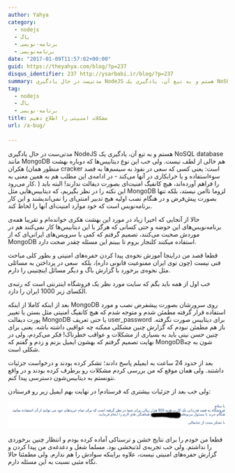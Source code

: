 ```yaml
---
author: Yahya
category:
  - nodejs
  - باگ
  - برنامه-نویسی
  - برنامه‌نویسی
date: "2017-01-09T11:57:02+00:00"
guid: https://theyahya.com/blog/?p=237
disqus_identifier: 237 http://ysarbabi.ir/blog/?p=237
summary: مدتی‌ست در حال یادگیری NodeJS هستم و به تبع آن، یادگیری یک NoSQL database مانند MongoDB هم خالی از لطف نیست. ولی خب این نوع دیتابیس‌ها که دوباره بهشت هکران (منظور همان cracker است: یعنی کسی که سعی در نفوذ به سیسم‌ها به قصد سوء‌استفاده و یا خرابکاری در آنها می‌کند - در ادامه‌ی این مطلب هم به همین معنی به کار می‌رود. ) را فراهم آورده‌اند، هیچ کانفیگ امنیت‌ای بصورت دیفالت ندارند! البته باید این نکته را در نظر بگیریم، که دیتابیس‌هایی مثل MongoDB لزوما ناامن نیستد، بلکه تنها بصورت پیش‌فرض و در هنگام نصب اولیه هیچ تدبیر امنتی‌ای را نمی‌اندیشند و این کار برنامه‌نویس است که خود موارد امنیت‌ای آنها را لحاظ کند.
tag:
  - nodejs
  - باگ
  - برنامه-نویسی
title: مشکلات امنیتی را اطلاع دهیم
url: /a-bug/

---
```

مدتی‌ست در حال یادگیری NodeJS هستم و به تبع آن، یادگیری یک NoSQL database مانند MongoDB هم خالی از لطف نیست. ولی خب این نوع دیتابیس‌ها که دوباره بهشت هکران (منظور همان cracker است: یعنی کسی که سعی در نفوذ به سیسم‌ها به قصد سوء‌استفاده و یا خرابکاری در آنها می‌کند - در ادامه‌ی این مطلب هم به همین معنی به کار می‌رود. ) را فراهم آورده‌اند، هیچ کانفیگ امنیت‌ای بصورت دیفالت ندارند! البته باید این نکته را در نظر بگیریم، که دیتابیس‌هایی مثل MongoDB لزوما ناامن نیستد، بلکه تنها بصورت پیش‌فرض و در هنگام نصب اولیه هیچ تدبیر امنتی‌ای را نمی‌اندیشند و این کار برنامه‌نویس است که خود موارد امنیت‌ای آنها را لحاظ کند.

حالا از آنجایی که اخیرا زیاد در مورد این بهشت هکری خوانده‌ام و تقریبا همه‌ی برنامه‌نویس‌های این حوضه و حتی کسانی که هرگز با این دیتابیس‌ها کار نمی‌کنند هم در موردش صحبت می‌کنند، تصمیم گرفتم که کمی با سرویس‌های ایرانی‌ای که از MongoDB استفاده میکنند کلنجار بروم تا ببینم این مسئله چقدر صحت دارد.

قطعا قصد من دراینجا آموزش نحوه‌ی پیدا کردن حفره‌های امنیتی و بطور کلی مباحث فنی نیست (چون توی ایران ممنوعیت قانونی داره)، بلکه  سعی در پرداختن به مسائلی مثل نحوه‌ی برخورد با گزارش باگ و دیگر مسائل اینچنینی را دارم.

خب اول از همه باید بگم که سایت مورد نظر یک فروشگاه اینترنتی است که رتبه‌ی الکسای زیر 1000 ایران را دارد.

بعد از اینکه کاملا از اینکه MongoDB روی سرورشان بصورت پیشفرض نصب و مورد استفاده قرار گرفته مطمئن شدم و متوجه شدم که هیچ کانفیگ امنیتی مثل بستن یا تغییر پورت دیفالت MongoDB یا حتی تعریف user\_password برای دیتابیس صورت نگرفته. باز هم مطمئن نبودم که گزارش چنین مشکلی ممکنه چه عواقبی داشته باشه. یعنی برای چنین حسن نیتی باید به بسیاری از مشکلات و عواقب خطرناک! فکر می‌کردم، ولی در نهایت تصمیم گرفتم که بهشون ایمیل بزنم و زدم و گفتم که MongoDBشون به چه شکلی است.

بعد از حدود 24 ساعت به ایمیلم پاسخ دادند؛ تشکر کرده بودند و درخواست جزئیات داشتند. ولی همان موقع که من بررسی کردم مشکلات رو برطرف کرده بودند و در واقع نتونستم به دیتابیس‌شون دسترسی پیدا کنم.

ولی خب بعد از جزئیات بیشتری که فرستادم! در نهایت بهم ایمیل زیر رو فرستادن:

[![](/wp-content/uploads/2017/01/email_screenshot.png)](/blog/wp-content/uploads/2017/01/email_screenshot.png)

قطعا من خودم را برای نتایج خشن و ترسناکی آماده کرده بودم و انتظار چنین برخوردی را نداشتم. ولی خب تجربه‌ی لذتبخشی بود. مسلما شغل و دغدغه‌ی من پیدا کردن و گزارش حفره‌های امنیتی نیست، علاوه براینکه سوادش را هم ندارم. ولی مطمئنا حالا نگاه مثبی نسبت به این مسئله دارم.
